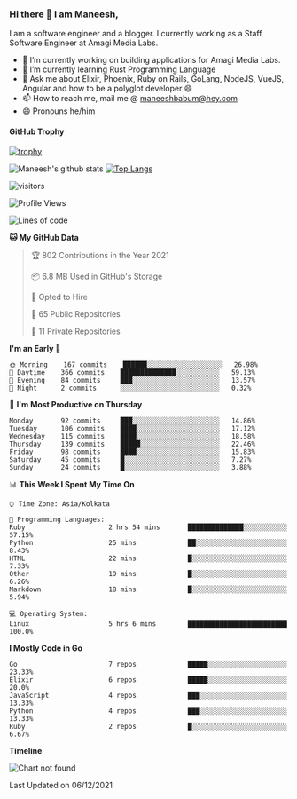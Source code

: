 ### Hi there 👋 I am Maneesh,

I am a software engineer and a blogger. I currently working as a Staff Software Engineer at Amagi Media Labs.


- 🔭 I’m currently working on building applications for Amagi Media Labs.
- 🌱 I’m currently learning Rust Programming Language
- 💬 Ask me about Elixir, Phoenix, Ruby on Rails, GoLang, NodeJS, VueJS, Angular and how to be a polyglot developer 😄
- 📫 How to reach me, mail me @ maneeshbabum@hey.com
- 😄 Pronouns he/him

#### GitHub Trophy
[![trophy](https://github-profile-trophy.vercel.app/?username=mbm-c)](https://github.com/ryo-ma/github-profile-trophy)

![Maneesh's github stats](https://github-readme-stats.vercel.app/api?username=mbm-c&show_icons=true)
[![Top Langs](https://github-readme-stats.vercel.app/api/top-langs/?username=mbm-c)](https://github.com/anuraghazra/github-readme-stats)


![visitors](https://visitor-badge.glitch.me/badge?page_id=maneeshbabu.maneeshbabu)

<!--START_SECTION:waka-->
![Profile Views](http://img.shields.io/badge/Profile%20Views-3-blue)

![Lines of code](https://img.shields.io/badge/From%20Hello%20World%20I%27ve%20Written-288%20Thousand%20lines%20of%20code-blue)

**🐱 My GitHub Data** 

> 🏆 802 Contributions in the Year 2021
 > 
> 📦 6.8 MB Used in GitHub's Storage 
 > 
> 💼 Opted to Hire
 > 
> 📜 65 Public Repositories 
 > 
> 🔑 11 Private Repositories  
 > 
**I'm an Early 🐤** 

```text
🌞 Morning    167 commits    ██████░░░░░░░░░░░░░░░░░░░   26.98% 
🌆 Daytime    366 commits    ██████████████░░░░░░░░░░░   59.13% 
🌃 Evening    84 commits     ███░░░░░░░░░░░░░░░░░░░░░░   13.57% 
🌙 Night      2 commits      ░░░░░░░░░░░░░░░░░░░░░░░░░   0.32%

```
📅 **I'm Most Productive on Thursday** 

```text
Monday       92 commits     ███░░░░░░░░░░░░░░░░░░░░░░   14.86% 
Tuesday      106 commits    ████░░░░░░░░░░░░░░░░░░░░░   17.12% 
Wednesday    115 commits    ████░░░░░░░░░░░░░░░░░░░░░   18.58% 
Thursday     139 commits    █████░░░░░░░░░░░░░░░░░░░░   22.46% 
Friday       98 commits     ████░░░░░░░░░░░░░░░░░░░░░   15.83% 
Saturday     45 commits     █░░░░░░░░░░░░░░░░░░░░░░░░   7.27% 
Sunday       24 commits     █░░░░░░░░░░░░░░░░░░░░░░░░   3.88%

```


📊 **This Week I Spent My Time On** 

```text
⌚︎ Time Zone: Asia/Kolkata

💬 Programming Languages: 
Ruby                     2 hrs 54 mins       ██████████████░░░░░░░░░░░   57.15% 
Python                   25 mins             ██░░░░░░░░░░░░░░░░░░░░░░░   8.43% 
HTML                     22 mins             █░░░░░░░░░░░░░░░░░░░░░░░░   7.33% 
Other                    19 mins             █░░░░░░░░░░░░░░░░░░░░░░░░   6.26% 
Markdown                 18 mins             █░░░░░░░░░░░░░░░░░░░░░░░░   5.94%

💻 Operating System: 
Linux                    5 hrs 6 mins        █████████████████████████   100.0%

```

**I Mostly Code in Go** 

```text
Go                       7 repos             █████░░░░░░░░░░░░░░░░░░░░   23.33% 
Elixir                   6 repos             █████░░░░░░░░░░░░░░░░░░░░   20.0% 
JavaScript               4 repos             ███░░░░░░░░░░░░░░░░░░░░░░   13.33% 
Python                   4 repos             ███░░░░░░░░░░░░░░░░░░░░░░   13.33% 
Ruby                     2 repos             █░░░░░░░░░░░░░░░░░░░░░░░░   6.67%

```


**Timeline**

![Chart not found](https://raw.githubusercontent.com/mbm-c/mbm-c/master/charts/bar_graph.png) 


 Last Updated on 06/12/2021
<!--END_SECTION:waka-->

<!--
**maneeshbabu/maneeshbabu** is a ✨ _special_ ✨ repository because its `README.md` (this file) appears on your GitHub profile.

Here are some ideas to get you started:

- 🔭 I’m currently working on ...
- 🌱 I’m currently learning ...
- 👯 I’m looking to collaborate on ...
- 🤔 I’m looking for help with ...
- 💬 Ask me about ...
- 📫 How to reach me: ...
- 😄 Pronouns: ...
- ⚡ Fun fact: ...
-->

